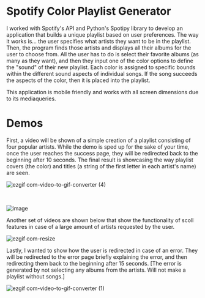 <h1>Spotify Color Playlist Generator</h1>

I worked with Spotify's API and Python's Spotipy library to develop an application that builds a 
unique playlist based on user preferences. The way it works is... the user specifies what artists they 
want to be in the playlist. Then, the program finds those artists and displays all their albums for the 
user to choose from. All the user has to do is select their favorite albums (as many as they want), and then they input 
one of the color options to define the "sound" of their new playlist. Each color is assigned to specific bounds
within the different sound aspects of individual songs. If the song succeeds the aspects of the color, then it is placed 
into the playlist.

This application is mobile friendly and works with all screen dimensions due to its mediaqueries.

<h1>Demos</h1>

First, a video will be shown of a simple creation of a playlist consisting of four popular artists. While the demo
is sped up for the sake of your time, once the user reaches the success page, they will be redirected back to the beginning
after 10 seconds. The final result is showcasing the way playlist covers (the color) and titles (a string
of the first letter in each artist's name) are seen.

![ezgif com-video-to-gif-converter (4)](https://github.com/cooperWWrachow/Spotify-Playlist-Generator/assets/135729317/07ad739f-6dfb-49ee-a15a-f7d0c256b4be)

<br>

![image](https://github.com/cooperWWrachow/Spotify-Playlist-Generator/assets/135729317/e8e7c999-e4de-4d55-ab2d-e8ef4028353b)




Another set of videos are shown below that show the functionality of scoll features in case of a large amount of artists
requested by the user.

![ezgif com-resize](https://github.com/cooperWWrachow/Spotify-Playlist-Generator/assets/135729317/797ff04e-a0fa-48ef-8108-d8eb70b18054)


Lastly, I wanted to show how the user is redirected in case of an error. They will be redirected to the error page 
briefly explaining the error, and then redirecting them back to the beginning after 15 seconds. [The error is generated 
by not selecting any albums from the artists. Will not make a playlist without songs.]

![ezgif com-video-to-gif-converter (1)](https://github.com/cooperWWrachow/Spotify-Playlist-Generator/assets/135729317/8c9d7fee-4610-4460-ab9c-0af525cc4942)




